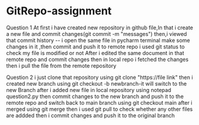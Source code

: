 # GitRepo-assignment
Question 1
At first i have created new repository in github file,In that i create a new file and commit changes(git commit -m "messages")
then,i viewed that commit history --
i open the same file in pycharm terminal make some changes in it ,then commit and push it to remote repo
i used git status to check my file is modified or not
After i edited the same document in that remote repo and commit changes 
then in local repo i fetched the changes then i pull the file from the remote repository

Question 2
i just clone that repository using git clone "https://file link"
then i created new branch using git checkout -b newbranch-it will switch to the new Branch
after i added new file in local repository using notepad question2.py
then commit changes to the new branch and push it to the remote repo and 
switch back to main branch using git checkout main
after i merged using git merge 
then i used git pull to check whether any other files are addded
then i commit changes  and push it to the original branch
